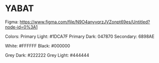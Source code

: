 # YABAT

Figma: https://www.figma.com/file/N9O4anyvqrzJVZonpt69es/Untitled?node-id=0%3A1

Colors:
Primary Light: #1DCA7F
Primary Dark: 047870
Secondary: 6898AE

White: #FFFFFF
Black: #000000

Grey Dark: #222222
Grey Light: #444444
